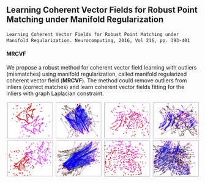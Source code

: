
## Learning Coherent Vector Fields for Robust Point Matching under Manifold Regularization
 
```
Learning Coherent Vector Fields for Robust Point Matching under Manifold Regularization. Neurocomputing, 2016, Vol 216, pp. 393-401

```

#### MRCVF

We propose a robust method for coherent vector field learning with outliers (mismatches) using manifold regularization, called manifold regularized coherent vector field (**MRCVF**). The method could remove outliers from inliers (correct matches) and learn coherent vector fields fitting for the inliers with graph Laplacian constraint.

![](Fig1.png)

